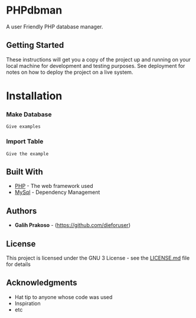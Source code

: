 # PHPdbman

A user Friendly PHP database manager.

## Getting Started

These instructions will get you a copy of the project up and running on your local machine for development and testing purposes. See deployment for notes on how to deploy the project on a live system.

# Installation

### Make Database

```
Give examples
```


### Import Table

```
Give the example
```

## Built With

* [PHP](http://www.dropwizard.io/1.0.2/docs/) - The web framework used
* [MySql](https://maven.apache.org/) - Dependency Management


## Authors

* **Galih Prakoso** - (https://github.com/dieforuser)

## License

This project is licensed under the GNU 3 License - see the [LICENSE.md](LICENSE.md) file for details

## Acknowledgments

* Hat tip to anyone whose code was used
* Inspiration
* etc
